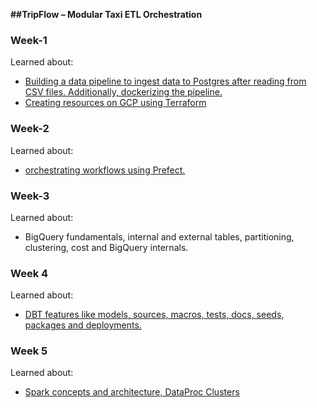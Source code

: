 **##TripFlow – Modular Taxi ETL Orchestration**

### Week-1

Learned about:
- [Building a data pipeline to ingest data to Postgres after reading from CSV files. Additionally, dockerizing the pipeline.](https://github.com/Aditya-Gupta1/data-engineering-projects/tree/de-zoomcamp-2023/ingest_data_postgres)
- [Creating resources on GCP using Terraform](https://github.com/Aditya-Gupta1/data-engineering-projects/tree/de-zoomcamp-2023/terraform)

### Week-2

Learned about:
- [orchestrating workflows using Prefect.](https://github.com/Aditya-Gupta1/data-engineering-projects/tree/de-zoomcamp-2023/prefect)

### Week-3

Learned about:
- BigQuery fundamentals, internal and external tables, partitioning, clustering, cost and BigQuery internals.

### Week 4

Learned about:
- [DBT features like models, sources, macros, tests, docs, seeds, packages and deployments.](https://github.com/Aditya-Gupta1/data-engineering-projects/tree/de-zoomcamp-2023/dbt)

### Week 5

Learned about:
- [Spark concepts and architecture, DataProc Clusters](https://github.com/Aditya-Gupta1/data-engineering-projects/tree/de-zoomcamp-2023/spark)
